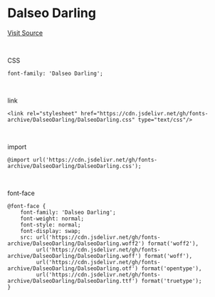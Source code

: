 # Dalseo Darling

[Visit Source](https://dalseo.daegu.kr/index.do?menu_id=00003453)

&nbsp;

CSS

```
font-family: 'Dalseo Darling';
```

&nbsp;

link

```
<link rel="stylesheet" href="https://cdn.jsdelivr.net/gh/fonts-archive/DalseoDarling/DalseoDarling.css" type="text/css"/>
```

&nbsp;

import

```
@import url('https://cdn.jsdelivr.net/gh/fonts-archive/DalseoDarling/DalseoDarling.css');
```

&nbsp;

font-face

```
@font-face {
    font-family: 'Dalseo Darling';
    font-weight: normal;
    font-style: normal;
    font-display: swap;
    src: url('https://cdn.jsdelivr.net/gh/fonts-archive/DalseoDarling/DalseoDarling.woff2') format('woff2'),
         url('https://cdn.jsdelivr.net/gh/fonts-archive/DalseoDarling/DalseoDarling.woff') format('woff'),
         url('https://cdn.jsdelivr.net/gh/fonts-archive/DalseoDarling/DalseoDarling.otf') format('opentype'),
         url('https://cdn.jsdelivr.net/gh/fonts-archive/DalseoDarling/DalseoDarling.ttf') format('truetype');
}
```
